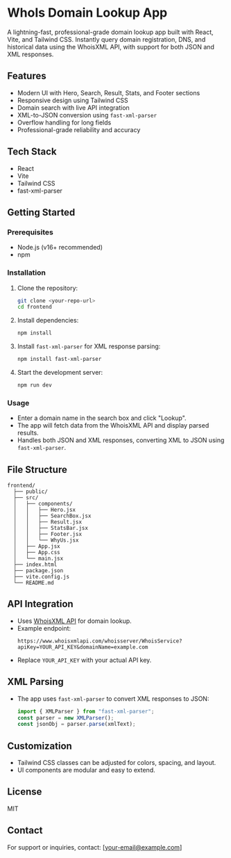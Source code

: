 # WhoIs Domain Lookup App

A lightning-fast, professional-grade domain lookup app built with React, Vite, and Tailwind CSS. Instantly query domain registration, DNS, and historical data using the WhoisXML API, with support for both JSON and XML responses.

## Features

- Modern UI with Hero, Search, Result, Stats, and Footer sections
- Responsive design using Tailwind CSS
- Domain search with live API integration
- XML-to-JSON conversion using `fast-xml-parser`
- Overflow handling for long fields
- Professional-grade reliability and accuracy

## Tech Stack

- React
- Vite
- Tailwind CSS
- fast-xml-parser

## Getting Started

### Prerequisites

- Node.js (v16+ recommended)
- npm

### Installation

1. Clone the repository:
   ```sh
   git clone <your-repo-url>
   cd frontend
   ```
2. Install dependencies:
   ```sh
   npm install
   ```
3. Install `fast-xml-parser` for XML response parsing:
   ```sh
   npm install fast-xml-parser
   ```
4. Start the development server:
   ```sh
   npm run dev
   ```

### Usage

- Enter a domain name in the search box and click "Lookup".
- The app will fetch data from the WhoisXML API and display parsed results.
- Handles both JSON and XML responses, converting XML to JSON using `fast-xml-parser`.

## File Structure

```
frontend/
  ├── public/
  ├── src/
  │   ├── components/
  │   │   ├── Hero.jsx
  │   │   ├── SearchBox.jsx
  │   │   ├── Result.jsx
  │   │   ├── StatsBar.jsx
  │   │   ├── Footer.jsx
  │   │   └── WhyUs.jsx
  │   ├── App.jsx
  │   ├── App.css
  │   └── main.jsx
  ├── index.html
  ├── package.json
  ├── vite.config.js
  └── README.md
```

## API Integration

- Uses [WhoisXML API](https://www.whoisxmlapi.com/) for domain lookup.
- Example endpoint:
  ```
  https://www.whoisxmlapi.com/whoisserver/WhoisService?apiKey=YOUR_API_KEY&domainName=example.com
  ```
- Replace `YOUR_API_KEY` with your actual API key.

## XML Parsing

- The app uses `fast-xml-parser` to convert XML responses to JSON:
  ```js
  import { XMLParser } from "fast-xml-parser";
  const parser = new XMLParser();
  const jsonObj = parser.parse(xmlText);
  ```

## Customization

- Tailwind CSS classes can be adjusted for colors, spacing, and layout.
- UI components are modular and easy to extend.

## License

MIT

## Contact

For support or inquiries, contact: [your-email@example.com]
